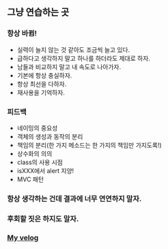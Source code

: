 ## 그냥 연습하는 곳

### 항상 바뀜!

- 실력이 늘지 않는 것 같아도 조금씩 늘고 있다.
- 급하다고 생각하지 말고 하나를 하더라도 제대로 하자.
- 남들과 비교하지 말고 내 속도로 나아가자.
- 기본에 항상 충실하자.
- 항상 최선을 다하자.
- 재사용을 기억하자.

### 피드백

- 네이밍의 중요성
- 객체의 생성과 동작의 분리
- 책임의 분리(한 가지 메소드는 한 가지의 책임만 가지도록!)
- 상수화의 의의
- class의 사용 시점
- isXXX에서 alert 지양!
- MVC 패턴

### 항상 생각하는 건데 결과에 너무 연연하지 말자.

### 후회할 짓은 하지도 말자.

### [My velog](https://velog.io/@dudtjr913)
